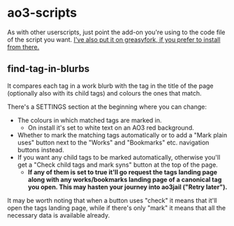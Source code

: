 # ao3-scripts

As with other userscripts, just point the add-on you're using to the code file of the script you want.
[I've also put it on greasyfork, if you prefer to install from there.](https://greasyfork.org/en/scripts/428350-ao3-wrangling-find-the-tag-in-the-blurb)

## find-tag-in-blurbs

It compares each tag in a work blurb with the tag in the title of the page (optionally also with its child tags) and colours the ones that match.

There's a SETTINGS section at the beginning where you can change:
* The colours in which matched tags are marked in.
  * On install it's set to white text on an AO3 red background.
* Whether to mark the matching tags automatically or to add a "Mark plain uses" button next to the "Works" and "Bookmarks" etc. navigation buttons instead.
* If you want any child tags to be marked automatically, otherwise you'll get a "Check child tags and mark syns" button at the top of the page.
  * **If any of them is set to true it'll go request the tags landing page along with any works/bookmarks landing page of a canonical tag you open. This may hasten your journey into ao3jail ("Retry later").**

It may be worth noting that when a button uses "check" it means that it'll open the tags landing page, while if there's only "mark" it means that all the necessary data is available already.
